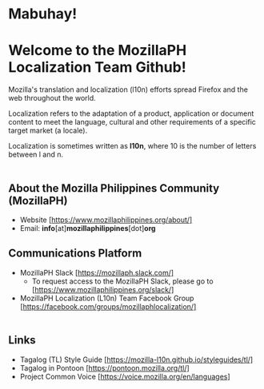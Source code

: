 # Mabuhay! 
# Welcome to the MozillaPH Localization Team Github!

Mozilla's translation and localization (l10n) efforts spread Firefox and the web throughout the world.

Localization refers to the adaptation of a product, application or document content to meet the language, cultural and other requirements of a specific target market (a locale). 

Localization is sometimes written as **l10n**, where 10 is the number of letters between l and n.
<br><br>

## About the Mozilla Philippines Community (MozillaPH)
- Website [https://www.mozillaphilippines.org/about/]
- Email: **info**[at]**mozillaphilippines**[dot]**org**

## Communications Platform
- MozillaPH Slack [https://mozillaph.slack.com/]
  - To request access to the MozillaPH Slack, please go to [https://www.mozillaphilippines.org/slack/]
- MozillaPH Localization (L10n) Team Facebook Group [https://facebook.com/groups/mozillaphlocalization/]
<br><br>

## Links
- Tagalog (TL) Style Guide [https://mozilla-l10n.github.io/styleguides/tl/]
- Tagalog in Pontoon [https://pontoon.mozilla.org/tl/]
- Project Common Voice [https://voice.mozilla.org/en/languages]
